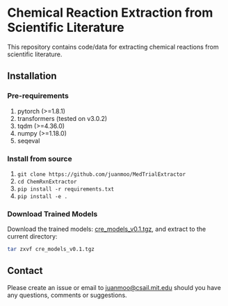 # Chemical Reaction Extraction from Scientific Literature

This repository contains code/data for extracting chemical reactions from scientific literature.

## Installation

### Pre-requirements

1. pytorch (>=1.8.1)
2. transformers (tested on v3.0.2)
3. tqdm (>=4.36.0)
4. numpy (>=1.18.0)
5. seqeval

### Install from source
1. `git clone https://github.com/juanmoo/MedTrialExtractor`
2. `cd ChemRxnExtractor`
3. `pip install -r requirements.txt`
4. `pip install -e .`

### Download Trained Models
Download the trained models: [cre_models_v0.1.tgz](https://drive.google.com/file/d/1HeP2NlSAdqNzlTqmHCrwmoUNiw9JWdaf/view?usp=sharing), and extract to the current directory:
```bash
tar zxvf cre_models_v0.1.tgz
```

## Contact
Please create an issue or email to [juanmoo@csail.mit.edu](mailto:juanmoo@csail.mit.edu) should you have any questions, comments or suggestions.

